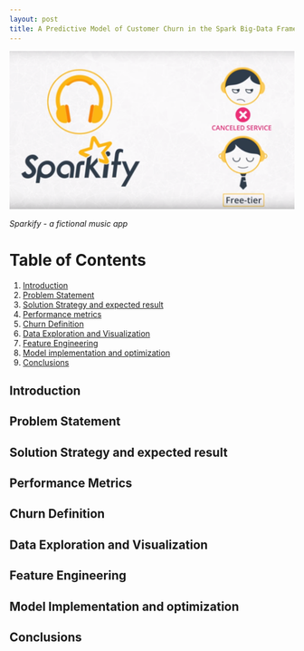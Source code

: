 ```yaml
---
layout: post
title: A Predictive Model of Customer Churn in the Spark Big-Data Framework
---
```


![Sparkify](/images/Sparkify.png)

<i>Sparkify - a fictional music app</a></i>

# Table of Contents  
1. [Introduction](#intro)  
2. [Problem Statement](#prob-stat)  
3. [Solution Strategy and expected result](#strat)  
4. [Performance metrics](#metrics)  
5. [Churn Definition](#churn)  
6. [Data Exploration and Visualization](#eda)  
7. [Feature Engineering](#feng)
8. [Model implementation and optimization](#model)  
9. [Conclusions](#conclusions)  

<a name="intro"></a>  
## Introduction  


<a name="prob-stat"></a>
## Problem Statement  


<a name="strat"></a>  
## Solution Strategy and expected result  

<a name="metrics"></a>  
## Performance Metrics  


<a name="churn"></a>  
## Churn Definition  

<a name="eda"></a>  
## Data Exploration and Visualization    

<a name="feng"></a>
## Feature Engineering  

<a name="model"></a>  
## Model Implementation and optimization  

<a name="conclusions"></a>  
## Conclusions  
